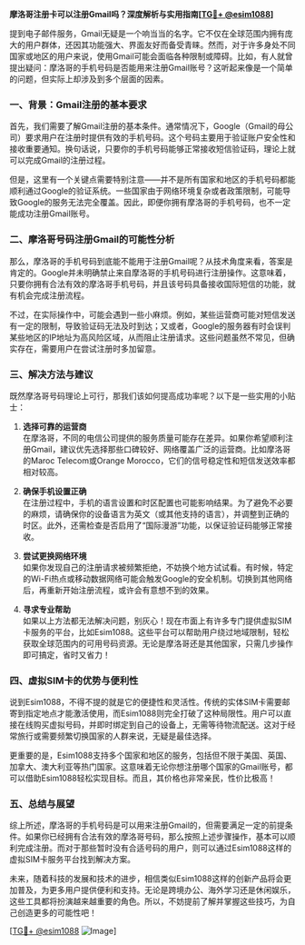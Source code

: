 **摩洛哥注册卡可以注册Gmail吗？深度解析与实用指南[[TG💪+ @esim1088](https://t.me/s/esim1088)]**

提到电子邮件服务，Gmail无疑是一个响当当的名字。它不仅在全球范围内拥有庞大的用户群体，还因其功能强大、界面友好而备受青睐。然而，对于许多身处不同国家或地区的用户来说，使用Gmail可能会面临各种限制或障碍。比如，有人就曾提出疑问：摩洛哥的手机号码是否能用来注册Gmail账号？这听起来像是一个简单的问题，但实际上却涉及到多个层面的因素。

### **一、背景：Gmail注册的基本要求**

首先，我们需要了解Gmail注册的基本条件。通常情况下，Google（Gmail的母公司）要求用户在注册时提供有效的手机号码。这个号码主要用于验证账户安全性和接收重要通知。换句话说，只要你的手机号码能够正常接收短信验证码，理论上就可以完成Gmail的注册过程。

但是，这里有一个关键点需要特别注意——并不是所有国家和地区的手机号码都能顺利通过Google的验证系统。一些国家由于网络环境复杂或者政策限制，可能导致Google的服务无法完全覆盖。因此，即便你拥有摩洛哥的手机号码，也不一定能成功注册Gmail账号。

### **二、摩洛哥号码注册Gmail的可能性分析**

那么，摩洛哥的手机号码到底能不能用于注册Gmail呢？从技术角度来看，答案是肯定的。Google并未明确禁止来自摩洛哥的手机号码进行注册操作。这意味着，只要你拥有合法有效的摩洛哥手机号码，并且该号码具备接收国际短信的功能，就有机会完成注册流程。

不过，在实际操作中，可能会遇到一些小麻烦。例如，某些运营商可能对短信发送有一定的限制，导致验证码无法及时到达；又或者，Google的服务器有时会误判某些地区的IP地址为高风险区域，从而阻止注册请求。这些问题虽然不常见，但确实存在，需要用户在尝试注册时多加留意。

### **三、解决方法与建议**

既然摩洛哥号码理论上可行，那我们该如何提高成功率呢？以下是一些实用的小贴士：

1. **选择可靠的运营商**  
   在摩洛哥，不同的电信公司提供的服务质量可能存在差异。如果你希望顺利注册Gmail，建议优先选择那些口碑较好、网络覆盖广泛的运营商。比如摩洛哥的Maroc Telecom或Orange Morocco，它们的信号稳定性和短信发送效率都相对较高。

2. **确保手机设置正确**  
   在注册过程中，手机的语言设置和时区配置也可能影响结果。为了避免不必要的麻烦，请确保你的设备语言为英文（或其他支持的语言），并调整到正确的时区。此外，还需检查是否启用了“国际漫游”功能，以保证验证码能够正常接收。

3. **尝试更换网络环境**  
   如果你发现自己的注册请求被频繁拒绝，不妨换个地方试试看。有时候，特定的Wi-Fi热点或移动数据网络可能会触发Google的安全机制。切换到其他网络后，再重新开始注册流程，或许会有意想不到的效果。

4. **寻求专业帮助**  
   如果以上方法都无法解决问题，别灰心！现在市面上有许多专门提供虚拟SIM卡服务的平台，比如Esim1088。这些平台可以帮助用户绕过地域限制，轻松获取全球范围内的可用号码资源。无论是摩洛哥还是其他国家，只需几步操作即可搞定，省时又省力！

### **四、虚拟SIM卡的优势与便利性**

说到Esim1088，不得不提的就是它的便捷性和灵活性。传统的实体SIM卡需要邮寄到指定地点才能激活使用，而Esim1088则完全打破了这种局限性。用户可以直接在线购买虚拟号码，并即时绑定到自己的设备上，无需等待物流配送。这对于经常旅行或需要频繁切换国家的人群来说，无疑是最佳选择。

更重要的是，Esim1088支持多个国家和地区的服务，包括但不限于美国、英国、加拿大、澳大利亚等热门国家。这意味着无论你想注册哪个国家的Gmail账号，都可以借助Esim1088轻松实现目标。而且，其价格也非常亲民，性价比极高！

### **五、总结与展望**

综上所述，摩洛哥的手机号码是可以用来注册Gmail的，但需要满足一定的前提条件。如果你已经拥有合法有效的摩洛哥号码，那么按照上述步骤操作，基本可以顺利完成注册。而对于那些暂时没有合适号码的用户，则可以通过Esim1088这样的虚拟SIM卡服务平台找到解决方案。

未来，随着科技的发展和技术的进步，相信类似Esim1088这样的创新产品将会更加普及，为更多用户提供便利和支持。无论是跨境办公、海外学习还是休闲娱乐，这些工具都将扮演越来越重要的角色。所以，不妨提前了解并掌握这些技巧，为自己创造更多的可能性吧！

[[TG💪+ @esim1088](https://t.me/s/esim1088) ![Image](https://i.postimg.cc/4NQfJmqS/Snipaste-2025-05-13-00-14-12.png)]